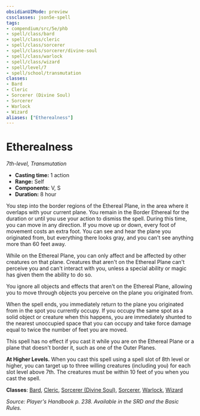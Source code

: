 ```yaml
---
obsidianUIMode: preview
cssclasses: json5e-spell
tags:
- compendium/src/5e/phb
- spell/class/bard
- spell/class/cleric
- spell/class/sorcerer
- spell/class/sorcerer/divine-soul
- spell/class/warlock
- spell/class/wizard
- spell/level/7
- spell/school/transmutation
classes:
- Bard
- Cleric
- Sorcerer (Divine Soul)
- Sorcerer
- Warlock
- Wizard
aliases: ["Etherealness"]
---
```

# Etherealness
*7th-level, Transmutation*  

- **Casting time:** 1 action
- **Range:** Self
- **Components:** V, S
- **Duration:** 8 hour

You step into the border regions of the Ethereal Plane, in the area where it overlaps with your current plane. You remain in the Border Ethereal for the duration or until you use your action to dismiss the spell. During this time, you can move in any direction. If you move up or down, every foot of movement costs an extra foot. You can see and hear the plane you originated from, but everything there looks gray, and you can't see anything more than 60 feet away.

While on the Ethereal Plane, you can only affect and be affected by other creatures on that plane. Creatures that aren't on the Ethereal Plane can't perceive you and can't interact with you, unless a special ability or magic has given them the ability to do so.

You ignore all objects and effects that aren't on the Ethereal Plane, allowing you to move through objects you perceive on the plane you originated from.

When the spell ends, you immediately return to the plane you originated from in the spot you currently occupy. If you occupy the same spot as a solid object or creature when this happens, you are immediately shunted to the nearest unoccupied space that you can occupy and take force damage equal to twice the number of feet you are moved.

This spell has no effect if you cast it while you are on the Ethereal Plane or a plane that doesn't border it, such as one of the Outer Planes.

**At Higher Levels.** When you cast this spell using a spell slot of 8th level or higher, you can target up to three willing creatures (including you) for each slot level above 7th. The creatures must be within 10 feet of you when you cast the spell.

**Classes**: [Bard](4-Resources/Compendium/classes/bard.md), [Cleric](4-Resources/Compendium/classes/cleric.md), [Sorcerer (Divine Soul)](4-Resources/Compendium/classes/sorcerer-divine-soul-xge.md), [Sorcerer](4-Resources/Compendium/classes/sorcerer.md), [Warlock](4-Resources/Compendium/classes/warlock.md), [Wizard](4-Resources/Compendium/classes/wizard.md)

*Source: Player's Handbook p. 238. Available in the SRD and the Basic Rules.*
